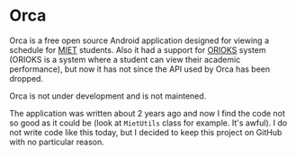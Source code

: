 # Orca
Orca is a free open source Android application designed for viewing a schedule for [MIET](https://miet.ru) students.
Also it had a support for [ORIOKS](https://orioks.miet.ru/) system (ORIOKS is a system where a student can view their academic performance), 
but now it has not since the API used by Orca has been dropped.

Orca is not under development and is not maintened.

The application was written about 2 years ago and now I find the code not so good as it could be (look at `MietUtils` class for example. It's awful).
I do not write code like this today, but I decided to keep this project on GitHub with no particular reason. 
